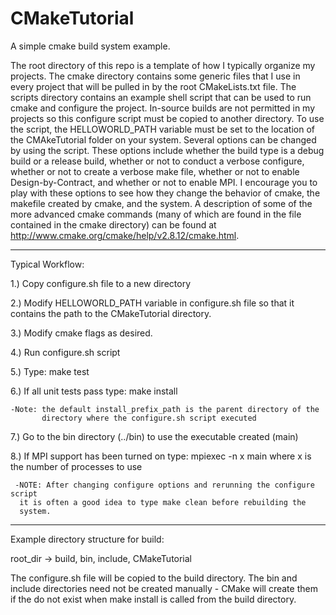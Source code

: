CMakeTutorial
=============

A simple cmake build system example.

The root directory of this repo is a template of how I typically organize my
projects. The cmake directory contains some generic files that I use in every
project that will be pulled in by the root CMakeLists.txt file. The scripts
directory contains an example shell script that can be used to run cmake and
configure the project. In-source builds are not permitted in my projects so 
this configure script must be copied to another directory. To use the script, 
the HELLOWORLD_PATH variable must be set to the location of the CMAkeTutorial 
folder on your system. Several options can be changed by using the script. 
These options include whether the build type is a debug build or a release
build, whether or not to conduct a verbose configure, whether or not to
create a verbose make file, whether or not to enable Design-by-Contract,
and whether or not to enable MPI. I encourage you to play with these options
to see how they change the behavior of cmake, the makefile created by cmake, 
and the system. A description of some of the more advanced cmake
commands (many of which are found in the file contained in the cmake directory)
can be found at http://www.cmake.org/cmake/help/v2.8.12/cmake.html. 

-------------------------------------------------------------------------------

Typical Workflow:

1.) Copy configure.sh file to a new directory

2.) Modify HELLOWORLD_PATH variable in configure.sh file so that it contains
    the path to the CMakeTutorial directory.

3.) Modify cmake flags as desired.

4.) Run configure.sh script

5.) Type: make test

6.) If all unit tests pass type: make install

    -Note: the default install_prefix_path is the parent directory of the 
           directory where the configure.sh script executed

7.) Go to the bin directory (../bin) to use the executable created (main)

8.) If MPI support has been turned on type: mpiexec -n x main
    where x is the number of processes to use

     -NOTE: After changing configure options and rerunning the configure script
      it is often a good idea to type make clean before rebuilding the
      system.

-------------------------------------------------------------------------------

Example directory structure for build:

root_dir -> build, bin, include, CMakeTutorial

The configure.sh file will be copied to the build directory. The bin and
include directories need not be created manually - CMake will create them
if the do not exist when make install is called from the build directory.
